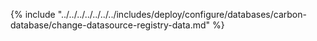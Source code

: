 {% include "../../../../../../../includes/deploy/configure/databases/carbon-database/change-datasource-registry-data.md" %}